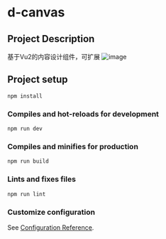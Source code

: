 # d-canvas

## Project Description
基于Vu2的内容设计组件，可扩展
![image](https://user-images.githubusercontent.com/8219284/210985886-098cccc9-b199-4db2-a67e-c5819de40c89.png)


## Project setup
```
npm install
```

### Compiles and hot-reloads for development
```
npm run dev
```

### Compiles and minifies for production
```
npm run build
```

### Lints and fixes files
```
npm run lint
```

### Customize configuration
See [Configuration Reference](https://cli.vuejs.org/config/).

